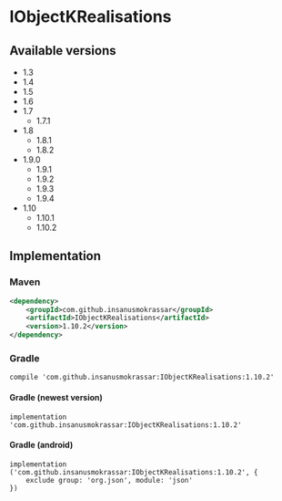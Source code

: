 # IObjectKRealisations

## Available versions

* 1.3
* 1.4
* 1.5
* 1.6
* 1.7
    * 1.7.1
* 1.8
    * 1.8.1
    * 1.8.2
* 1.9.0
    * 1.9.1
    * 1.9.2
    * 1.9.3
    * 1.9.4
* 1.10
    * 1.10.1
    * 1.10.2

## Implementation

### Maven

```xml
<dependency>
    <groupId>com.github.insanusmokrassar</groupId>
    <artifactId>IObjectKRealisations</artifactId>
    <version>1.10.2</version>
</dependency>
```

### Gradle

```
compile 'com.github.insanusmokrassar:IObjectKRealisations:1.10.2'
```

#### Gradle (newest version)

```
implementation 'com.github.insanusmokrassar:IObjectKRealisations:1.10.2'
```

#### Gradle (android)

```
implementation ('com.github.insanusmokrassar:IObjectKRealisations:1.10.2', {
    exclude group: 'org.json', module: 'json'
})
```
